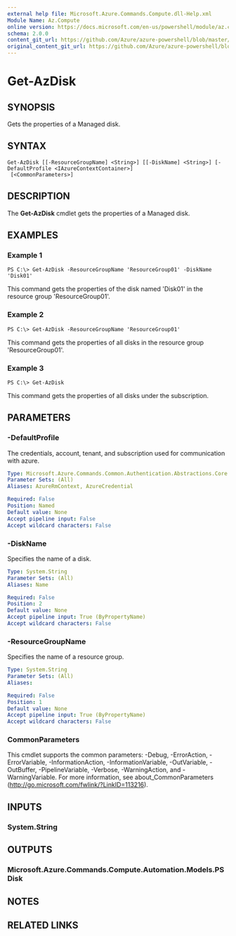 ```yaml
---
external help file: Microsoft.Azure.Commands.Compute.dll-Help.xml
Module Name: Az.Compute
online version: https://docs.microsoft.com/en-us/powershell/module/az.compute/get-azdisk
schema: 2.0.0
content_git_url: https://github.com/Azure/azure-powershell/blob/master/src/ResourceManager/Compute/Commands.Compute/help/Get-AzDisk.md
original_content_git_url: https://github.com/Azure/azure-powershell/blob/master/src/ResourceManager/Compute/Commands.Compute/help/Get-AzDisk.md
---
```


# Get-AzDisk

## SYNOPSIS
Gets the properties of a Managed disk.

## SYNTAX

```
Get-AzDisk [[-ResourceGroupName] <String>] [[-DiskName] <String>] [-DefaultProfile <IAzureContextContainer>]
 [<CommonParameters>]
```

## DESCRIPTION
The **Get-AzDisk** cmdlet gets the properties of a Managed disk.

## EXAMPLES

### Example 1
```
PS C:\> Get-AzDisk -ResourceGroupName 'ResourceGroup01' -DiskName 'Disk01'
```

This command gets the properties of the disk named 'Disk01' in the resource group 'ResourceGroup01'.

### Example 2
```
PS C:\> Get-AzDisk -ResourceGroupName 'ResourceGroup01'
```

This command gets the properties of all disks in the resource group 'ResourceGroup01'.

### Example 3
```
PS C:\> Get-AzDisk
```

This command gets the properties of all disks under the subscription.

## PARAMETERS

### -DefaultProfile
The credentials, account, tenant, and subscription used for communication with azure.

```yaml
Type: Microsoft.Azure.Commands.Common.Authentication.Abstractions.Core.IAzureContextContainer
Parameter Sets: (All)
Aliases: AzureRmContext, AzureCredential

Required: False
Position: Named
Default value: None
Accept pipeline input: False
Accept wildcard characters: False
```

### -DiskName
Specifies the name of a disk.

```yaml
Type: System.String
Parameter Sets: (All)
Aliases: Name

Required: False
Position: 2
Default value: None
Accept pipeline input: True (ByPropertyName)
Accept wildcard characters: False
```

### -ResourceGroupName
Specifies the name of a resource group.

```yaml
Type: System.String
Parameter Sets: (All)
Aliases:

Required: False
Position: 1
Default value: None
Accept pipeline input: True (ByPropertyName)
Accept wildcard characters: False
```

### CommonParameters
This cmdlet supports the common parameters: -Debug, -ErrorAction, -ErrorVariable, -InformationAction, -InformationVariable, -OutVariable, -OutBuffer, -PipelineVariable, -Verbose, -WarningAction, and -WarningVariable. For more information, see about_CommonParameters (http://go.microsoft.com/fwlink/?LinkID=113216).

## INPUTS

### System.String

## OUTPUTS

### Microsoft.Azure.Commands.Compute.Automation.Models.PSDisk

## NOTES

## RELATED LINKS

